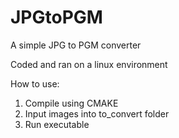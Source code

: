 # JPGtoPGM
A simple JPG to PGM converter

Coded and ran on a linux environment

How to use:
1. Compile using CMAKE
2. Input images into to_convert folder
3. Run executable
